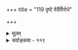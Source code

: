 +++
title = "119 दृष्टे वेदैर्विरोधे"

+++
<details><summary>मूलम्</summary>

दृष्टे वेदैर्विरोधे स्मृतिपरिहरणं सूत्रभाष्यादिसिद्धं तद्वन्नीतिः पुराणप्रभृतिषु भविनां संभवाद्विभ्रमादेः ।  
स्यादन्योन्यं विरोधे त्विह बलनियतिस्सात्त्विकत्वादिभेदान्मात्स्यादौ दर्शितं तच्छ्रुतिहतिरहितैस्तत्परैरेव वाक्यैः ॥ ११९ ॥
</details>

<details><summary>सर्वाङ्कषा - ११९</summary>

स्मृतीतिहासयोः प्रामाण्यं पूर्वं (लो. 116) प्रतिपादितम् । इदानीं पुराणानां प्रामाण्यं परीक्षयतिदृष्ट इत्यादि । ननु तत्र ( श्लो. 116 ) मन्वादिस्मृतीनामेव प्रामाण्यं प्रतिपादितम्, न तु इतिहासस्य । कथं तर्ह्यच्यते ' स्मृतीतिहासयोः' इतीति चेत्, सत्यम् । श्लोके तत् कण्ठतः नोक्तम् । परन्तु सर्वार्थसिद्धौ तत्रोक्तन्यायः इतिहासेऽप्यतिदिष्टोऽवतारिकायाम् । अतस्तत्रोभयोर्न्यायस्तुल्यः । वेदः प्रमाणमूर्धन्यः । तत्र परस्परं विरोधे न्यायेन समन्वयः कर्तव्यः, न कस्यापि परित्यागः । इतरग्रन्थेषु प्रथमं स्मृतयः । ततः इतिहासः, ततः पुराणानीति प्रामाण्यक्रमः । एतदेव दर्शयति अत्र - वेदैः विरोधे दृष्टे, **स्मृतिपरिहरणम्** = स्मृतेः परित्यागः **सूत्रभाष्यादिसिद्धम्** = 'विरोधे त्वनपेक्षं स्यात्' इत्यादिपूर्वमीमांसासूत्रभाष्यादिभिः सिद्धम् । ननु भाष्ये 'विरोधे त्वनपेक्षं स्यात्' इति जैमिनिसूत्रमेवोपात्तम् । सूत्रभाष्यादिष्विति किं तत् ? सत्यम् । किं जैमिनिसूत्रेषु तद्भाष्येष्वेव प्रद्वेषोऽस्माकम् ? 'मीमांसाशास्त्रम् ' अथातो धर्मजिज्ञासा' इत्यारभ्य 'अनावृत्तिश्शब्दादनावृत्तिश्शब्दात्' इत्येवमन्तं सङ्गतिविशेषेण विशिष्टक्रमम्' इति हि श्रीभाष्यकाराः । 

343. 

673 

स्यादन्योन्यं विरोधे त्विह बलनियतिस्सात्त्विकत्वादिभेदात् 

मात्स्यादौ दर्शितं तत् श्रुतिहतिरहितैस्तत्परैरेव वाक्यैः ॥119॥ 

[ पाशुपताद्यागमानां स्थानम् ] 

भागे वेदाविरुद्धे पशुपतिकपिलाद्यागमाः स्युः प्रमाणम् 

मोहाद्यर्थे तु शेषं मुनिभिरभिहितं यत्र मज्जन्ति डिम्भाः । भूयस्यर्थे प्रधाने विहतिमति सतां संशयश्च क्वचित् स्यात् 

श्रुत्या बाधं न रुन्धे श्रुतिसहपठितिर्हेत्वहन्तव्यता च ॥120॥ 



ए 

**पुराणप्रभृतिषु** =श्रुतिविरोधे तद्वत् **नीतिः** = परिहरणनीतिः ग्राह्या । कुतः ? **भविनाम्** = संसारिणाम्, चतुर्मुख-भ्रमविष पर्यन्तास्सर्वेऽपि संसारिण एव। विभ्रमादेः, आदिना समयानुसरणादि ग्राह्यम्, संभवात् । कालाधिकारानु-लिप्सादेः सरणस्यापि उपदेष्टुरावश्यकत्वात् । ननु तर्हि मन्वादेरपि भवित्वात्तेषां वा वचने कथमाश्वास इत्याक्षेपे, समाधानान्तरमाह – **इह** = एतद्विषये अन्योन्यं विरोधे तु **बलनियतिः** = बलाबलव्यवस्था **सात्त्विकादिभेदात्** = सात्त्विकराजसतामसभेदात् स्यात् । संसारिजीवेषु सात्त्विकराजसतामसभेददर्शनात्, तदनुगुणं पुराणान्यपि त्रिविधानीति विरोधपरिहारो ज्ञेय इत्यर्थः । अत्र किं प्रमाणमित्यत्र - मात्स्यादौ - मात्स्यपुराणादौ श्रुतिहति- **रहितैः** = श्रुतिविरोधरहितैः **तत्परैः** = विरोधपरिहारैदंपर्येण प्रवृत्तैः वाक्यैः **तत्** = विरोधशमनं प्रदर्शितम् । यथा - ' अग्नेश्शिवस्य माहात्म्यं तामसेषु प्रकीर्त्यते । राजसेषु तु माहात्म्यमधिकं ब्रह्मणो विदुः॥ । संकीर्णेषु सरस्वत्याः पितॄणां च निगद्यते । सात्त्विकेष्वथ कल्पेषु माहात्म्यमधिकं हरेः । तेष्वेव योगसंसिद्धाः गमिष्यन्ति परां गतिम्' इति ॥ 

अत्रेदमवधेयम् - पुराणानां परस्परविरोधपरिहारे वक्तव्यं सर्वं नायकसरे गतम् ॥ अव्यवस्था पुराणानां दृश्यते बहुधा यतः । तद्द्द्रष्टृभिस्तु ज्ञायेत केशो वाचामगोचरः । एकैवास्ति गतिस्तत्र त्वध्यात्मपदरोहणम् । यावन्न गच्छेत् पुरुषः देवतावादतो बहिः ॥ तावत्तु नूनं स्यादेव वादो बहुविधो नृणाम् । अध्यात्ममार्गाश्रयणमेकमेव हितं भवेत् ॥ ११९ ॥
</details>
